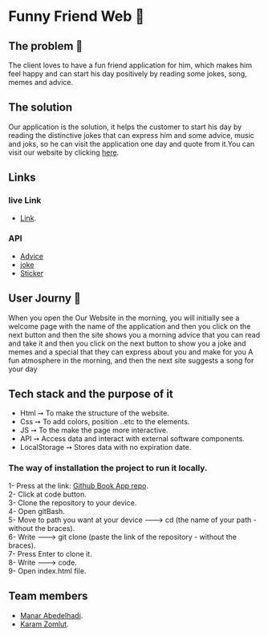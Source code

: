 # Funny Friend Web :partying_face:

## The problem :anger:
The client loves to have a fun friend application for him, which makes him feel happy and can start his day positively by reading some jokes, song, memes and advice.

## The solution
Our application is the solution, it helps the customer to start his day by reading the distinctive jokes that can express him and some advice, music and joks, so he can visit the application one day and quote from it.You can visit our website by clicking [here](https://gsg-g11.github.io/karam-manar-api-project/).

## Links

### live Link 
* [Link](https://gsg-g11.github.io/karam-manar-api-project/).

### API
* [Advice](https://api.adviceslip.com)
* [joke](https://icanhazdadjoke.com)
* [Sticker](https://developers.giphy.com)

## User Journy :page_with_curl:
When you open the Our Website in the morning, you will initially see a welcome page with the name of the application and then you click on the next button and then the site shows you a morning advice that you can read and take it and then you click on the next button to show you a joke and memes and a special that they can express about you and make for you A fun atmosphere in the morning, and then the next site suggests a song for your day

## Tech stack and the purpose of it
* Html ➙ To make the structure of the website.
* Css ➙ To add colors, position ..etc to the elements.
* JS ➙ To the make the page more interactive.
* API ➙ Access data and interact with external software components.
* LocalStorage ➙ Stores data with no expiration date.

### The way of installation the project to run it locally.
1- Press at the link: [Github Book App repo](https://github.com/GSG-G11/karam-manar-api-project).<br>
2- Click at code button.<br>
3- Clone the repository to your device.<br>
4- Open gitBash.<br>
5- Move to path you want at your device ---> cd (the name of your path - without the braces).<br>
6- Write ---> git clone (paste the link of the repository - without the braces).<br>
7- Press Enter to clone it.<br>
8- Write ---> code.<br>
9- Open index.html file.<br>

## Team members
- [Manar Abedelhadi](https://github.com/manar-abed).
- [Karam Zomlut](https://github.com/karam-zomlut).